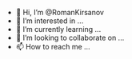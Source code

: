 - 👋 Hi, I’m @RomanKirsanov
- 👀 I’m interested in ...
- 🌱 I’m currently learning ...
- 💞️ I’m looking to collaborate on ...
- 📫 How to reach me ...

<!---
RomanKirsanov/RomanKirsanov is a ✨ special ✨ repository because its `README.md` (this file) appears on your GitHub profile.
You can click the Preview link to take a look at your changes.
--->
